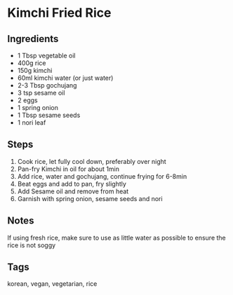 # Kimchi Fried Rice

## Ingredients

* 1 Tbsp vegetable oil
* 400g rice
* 150g kimchi
* 60ml kimchi water (or just water)
* 2-3 Tbsp gochujang
* 3 tsp sesame oil
* 2 eggs 
* 1 spring onion
* 1 Tbsp sesame seeds 
* 1 nori leaf

## Steps

1. Cook rice, let fully cool down, preferably over night 
2. Pan-fry Kimchi in oil for about 1min
3. Add rice, water and gochujang, continue frying for 6-8min
4. Beat eggs and add to pan, fry slightly
5. Add Sesame oil and remove from heat 
6. Garnish with spring onion, sesame seeds and nori

## Notes

If using fresh rice, make sure to use as little water as possible to ensure the rice is not soggy

## Tags
korean, vegan, vegetarian, rice
